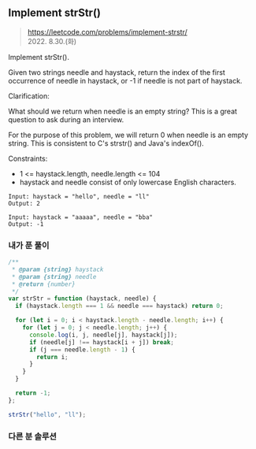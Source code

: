 ## Implement strStr()

> https://leetcode.com/problems/implement-strstr/  
> 2022. 8.30.(화)

Implement strStr().

Given two strings needle and haystack, return the index of the first occurrence of needle in haystack, or -1 if needle is not part of haystack.

Clarification:

What should we return when needle is an empty string? This is a great question to ask during an interview.

For the purpose of this problem, we will return 0 when needle is an empty string. This is consistent to C's strstr() and Java's indexOf().

Constraints:

- 1 <= haystack.length, needle.length <= 104
- haystack and needle consist of only lowercase English characters.

```
Input: haystack = "hello", needle = "ll"
Output: 2

Input: haystack = "aaaaa", needle = "bba"
Output: -1
```

### 내가 푼 풀이

```js
/**
 * @param {string} haystack
 * @param {string} needle
 * @return {number}
 */
var strStr = function (haystack, needle) {
  if (haystack.length === 1 && needle === haystack) return 0;

  for (let i = 0; i < haystack.length - needle.length; i++) {
    for (let j = 0; j < needle.length; j++) {
      console.log(i, j, needle[j], haystack[j]);
      if (needle[j] !== haystack[i + j]) break;
      if (j === needle.length - 1) {
        return i;
      }
    }
  }  

  return -1;
};

strStr("hello", "ll");
```

### 다른 분 솔루션
